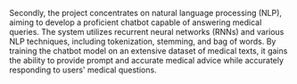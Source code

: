 Secondly, the project concentrates on natural language processing (NLP), aiming to develop a proficient chatbot capable of answering medical queries. The system utilizes recurrent neural networks (RNNs) and various NLP techniques, including tokenization, stemming, and bag of words. By training the chatbot model on an extensive dataset of medical texts, it gains the ability to provide prompt and accurate medical advice while accurately responding to users' medical questions.
